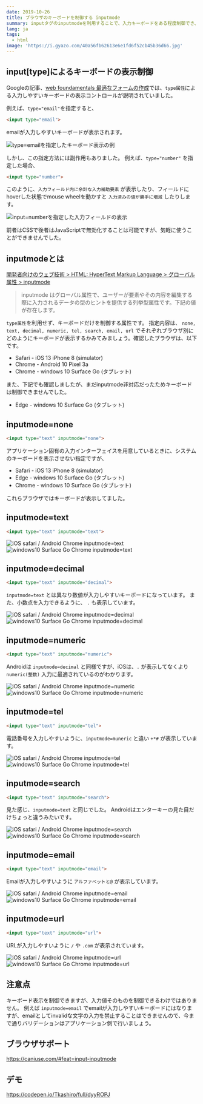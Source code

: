 ```yaml
---
date: 2019-10-26
title: ブラウザのキーボードを制御する inputmode
summary: inputタグのinputmodeを利用することで、入力キーボードをある程度制御でき、ユーザーに入力しやすいインターフェイスを提供できます。そのinputmodeの使い方を説明します。
lang: ja
tags:
  - html
image: 'https://i.gyazo.com/40a56fb62613e6e1fd6f52cb45b36d66.jpg'
---
```


## input[type]によるキーボードの表示制御

Googleの記事、[web foundamentals 最適なフォームの作成](https://developers.google.com/web/fundamentals/design-and-ux/input/forms)では、`type属性`による入力しやすいキーボードの表示コントロールが説明されていました。

例えば、`type="email"`を指定すると、

```html
<input type="email">
```

emailが入力しやすいキーボードが表示されます。

![type=emailを指定したキーボード表示の例](https://i.gyazo.com/586d06662170831a992b8535defdddb7.png)

しかし、この指定方法には副作用もありました。
例えば、`type="number"` を指定した場合、

```html
<input type="number">
```

このように、`入力フィールド内に余計な入力補助要素` が表示したり、フィールドにhoverした状態でmouse wheelを動かすと `入力済みの値が勝手に増減` したりします。

![input=numberを指定した入力フィールドの表示](https://i.gyazo.com/64d68d29a2cc4d2578ae2d522870be57.png)

前者はCSSで後者はJavaScriptで無効化することは可能ですが、気軽に使うことができませんでした。

## inputmodeとは

[開発者向けのウェブ技術 > HTML: HyperText Markup Language > グローバル属性 > inputmode](https://developer.mozilla.org/ja/docs/Web/HTML/Global_attributes/inputmode)

> inputmode はグローバル属性で、ユーザーが要素やその内容を編集する際に入力されるデータの型のヒントを提供する列挙型属性です。下記の値が存在します。

`type属性`を利用せず、キーボードだけを制御する属性です。
指定内容は、 `none, text, decimal, numeric, tel, search, email, url` でそれぞれブラウザ別にどのようにキーボードが表示するかみてみましょう。確認したブラウザは、以下です。

- Safari - iOS 13 iPhone 8 (simulator)
- Chrome - Android 10 Pixel 3a
- Chrome - windows 10 Surface Go (タブレット)

また、下記でも確認しましたが、まだinputmode非対応だったためキーボードは制御できませんでした。

- Edge - windows 10 Surface Go (タブレット)

## inputmode=none

```html
<input type="text" inputmode="none">
```

アプリケーション固有の入力インターフェイスを用意しているときに、システムのキーボードを表示させない指定ですが、

- Safari - iOS 13 iPhone 8 (simulator)
- Edge - windows 10 Surface Go (タブレット)
- Chrome - windows 10 Surface Go (タブレット)

これらブラウザではキーボードが表示してました。

## inputmode=text


```html
<input type="text" inputmode="text">
```

![iOS safari / Android Chrome inputmode=text](https://i.gyazo.com/8388776d57016142809a4a111494c17a.jpg)
![windows10 Surface Go Chrome inputmode=text](https://i.gyazo.com/8758184cb340b8c3cb996ad1e20576ae.png)


## inputmode=decimal

```html
<input type="text" inputmode="decimal">
```

`inputmode=text` とは異なり数値が入力しやすいキーボードになっています。
また、小数点を入力できるように、 `.` も表示しています。

![iOS safari / Android Chrome inputmode=decimal](https://i.gyazo.com/223edc350a21f4cc7798df5c2ff30ac7.jpg)
![windows10 Surface Go Chrome inputmode=decimal](https://i.gyazo.com/d857e4c2709295b78e4d124753d4b362.png)

## inputmode=numeric

```html
<input type="text" inputmode="numeric">
```

Androidは `inputmode=decimal` と同様ですが、iOSは、`.` が表示してなくより `numeric(整数)` 入力に最適されているのがわかります。

![iOS safari / Android Chrome inputmode=numeric](https://i.gyazo.com/3e573a853ccff69d6a111a339ed307b4.jpg)
![windows10 Surface Go Chrome inputmode=numeric](https://i.gyazo.com/d46af0f95db9ba8b167e4d1e55db932d.png)

## inputmode=tel

```html
<input type="text" inputmode="tel">
```

電話番号を入力しやすいように、`inputmode=muneric` と違い `+*#` が表示しています。

![iOS safari / Android Chrome inputmode=tel](https://i.gyazo.com/f40a8006ebeaeb59087c8e4991fe9da9.jpg)
![windows10 Surface Go Chrome inputmode=tel](https://i.gyazo.com/02882b133ef9c06fc2821879a7aa752c.png)

## inputmode=search

```html
<input type="text" inputmode="search">
```

見た感じ、`inputmode=text` と同じでした。
Androidはエンターキーの見た目だけちょっと違うみたいです。

![iOS safari / Android Chrome inputmode=search](https://i.gyazo.com/72d39419f81bd977c2a4488308085550.jpg)
![windows10 Surface Go Chrome inputmode=search](https://i.gyazo.com/b8046e696c1e4016042045e86384c00b.png)

## inputmode=email

```html
<input type="text" inputmode="email">
```

Emailが入力しやすいように `アルファベットと@` が表示しています。

![iOS safari / Android Chrome inputmode=email](https://i.gyazo.com/5ee833ea16161619b5dea0325a2835a9.jpg)
![windows10 Surface Go Chrome inputmode=email](https://i.gyazo.com/389f081db6a2125ff5c5dce524862805.png)

## inputmode=url

```html
<input type="text" inputmode="url">
```

URLが入力しやすいように `/` や `.com` が表示されています。

![iOS safari / Android Chrome inputmode=url](https://i.gyazo.com/fe7cf2715d4080256965afeba30949ea.jpg)
![windows10 Surface Go Chrome inputmode=url](https://i.gyazo.com/2a492b30e0650f302e8dc4780c9fef04.png)

## 注意点

キーボード表示を制御できますが、入力値そのものを制御できるわけではありません。
例えば `inputmode=email` でemailが入力しやすいキーボードにはなりますが、emailとしてinvalidな文字の入力を禁止することはできませんので、今まで通りバリデーションはアプリケーション側で行いましょう。

## ブラウザサポート

https://caniuse.com/#feat=input-inputmode

## デモ

https://codepen.io/Tkashiro/full/dyyROPJ
